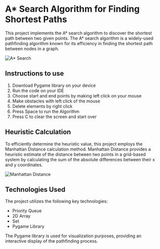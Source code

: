 # A* Search Algorithm for Finding Shortest Paths

This project implements the A* search algorithm to discover the shortest path between two given points. The A* search algorithm is a widely-used pathfinding algorithm known for its efficiency in finding the shortest path between nodes in a graph.

![A* Search](https://miro.medium.com/v2/resize:fit:1400/1*QvF-25wEHhQiWowGeJ8JjQ.png)


## Instructions to use
1. Download Pygame library on your device
2. Run the code on your IDE
3. Choose start and end points by making left click on your mouse
4. Make obstacles with left click of the mouse
5. Delete elements by right click
6. Press Space to run the Algorithm
7. Press C to clear the screen and start over

## Heuristic Calculation

To efficiently determine the heuristic value, this project employs the Manhattan Distance calculation method. Manhattan Distance provides a heuristic estimate of the distance between two points in a grid-based system by calculating the sum of the absolute differences between their x and y coordinates.

![Manhattan Distance](https://cdn-images-1.medium.com/max/800/1*-xXnL0liqSl-flWgCTFbiw.png)


## Technologies Used

The project utilizes the following key technologies:

- Priority Queue
- 2D Array
- Set
- Pygame Library

The Pygame library is used for visualization purposes, providing an interactive display of the pathfinding process.
